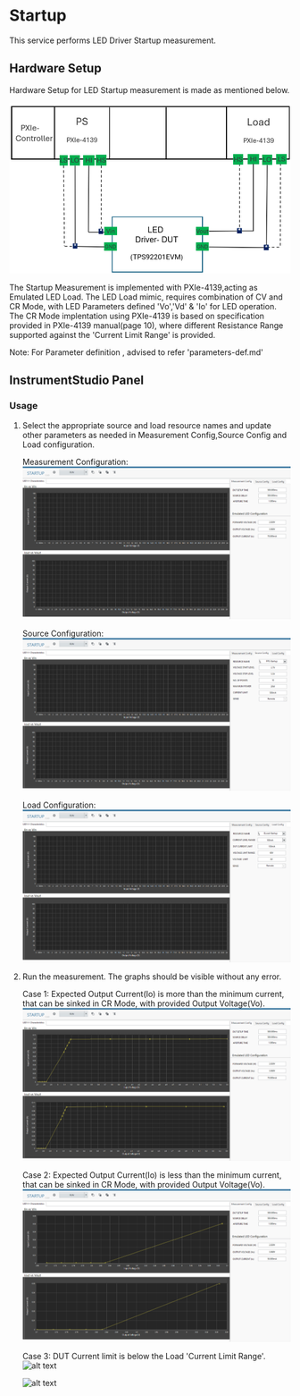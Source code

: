 # Startup
This service performs LED Driver Startup measurement.

## Hardware Setup

   Hardware Setup for LED Startup measurement is made as mentioned below. 
   
   ![alt text](https://github.com/NI-Measurement-Plug-Ins/pmic-labview/blob/SC_Document/docs/measurements/meas-images/LED_Driver/LED_Startup_HWSetup.png)
   
   The Startup Measurement is implemented with PXIe-4139,acting as Emulated LED Load. The LED Load mimic, requires combination of CV and CR Mode, with LED Parameters defined 'Vo','Vd' & 'Io' for LED operation. The CR Mode implentation using PXIe-4139 is based on specification provided in PXIe-4139 manual(page 10), where different Resistance Range supported against the 'Current Limit Range' is provided.

   Note: For Parameter definition , advised to refer 'parameters-def.md'   

## InstrumentStudio Panel

### Usage

1. Select the appropriate source and load resource names and update other parameters as needed in Measurement Config,Source Config and Load configuration.

   Measurement Configuration:
   ![alt text](https://github.com/NI-Measurement-Plug-Ins/pmic-labview/blob/SC_Document/docs/measurements/meas-images/LED_Driver/LED_Startup_MeasConfig.png)

   Source Configuration:   
   ![alt text](https://github.com/NI-Measurement-Plug-Ins/pmic-labview/blob/SC_Document/docs/measurements/meas-images/LED_Driver/LED_Startup_SourceConfig.png)

   Load Configuration:   
   ![alt text](https://github.com/NI-Measurement-Plug-Ins/pmic-labview/blob/SC_Document/docs/measurements/meas-images/LED_Driver/LED_Startup_LoadConfig.png)
    

2. Run the measurement. The graphs should be visible without any error.

   Case 1: Expected Output Current(Io) is more than the minimum current, that can be sinked in CR Mode, with provided Output Voltage(Vo). 
   ![alt text](https://github.com/NI-Measurement-Plug-Ins/pmic-labview/blob/SC_Document/docs/measurements/meas-images/LED_Driver/LED_Startup_Io_gt_Imin.png)

   Case 2: Expected Output Current(Io) is less than the minimum current, that can be sinked in CR Mode, with provided Output Voltage(Vo). 
   ![alt text](https://github.com/NI-Measurement-Plug-Ins/pmic-labview/blob/SC_Document/docs/measurements/meas-images/LED_Driver/LED_Startup_Io_lt_Imin.png)
   
   Case 3: DUT Current limit is below the Load 'Current Limit Range'. 
   ![alt text](https://github.com/NI-Measurement-Plug-Ins/pmic-labview/blob/SC_Document/docs/measurements/meas-images/LED_Driver/LED_Startup_Io_upto_I_DUT.png)
      
   ![alt text](https://github.com/NI-Measurement-Plug-Ins/pmic-labview/blob/SC_Document/docs/measurements/meas-images/LED_Driver/LED_Startup_Io_upto_I_DUT2.png)
   